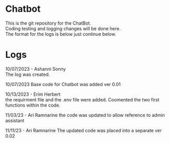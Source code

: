 # Chatbot
This is the git repository for the ChatBot.\
Coding testing and logging changes will be done here.\
The format for the logs is below just continue below.

# Logs
10/07/2023 - Ashanni Sonny\
The log was created.

10/07/2023 
Base code for Chatbot was added ver 0.01

10/13/2023 - Erim Herbert\
the requirment file and the .env file were added. Coomented the two first functions within the code.

11/03/23 - Ari Ramnarine
the code was updated to allow reference to admin assistant

11/11/23 - Ari Ramnarine
The updated code was placed into a separate ver 0.02
